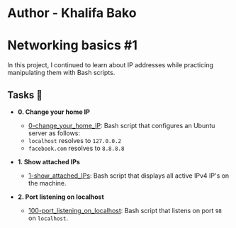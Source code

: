 # Author - Khalifa Bako
# Networking basics #1

In this project, I continued to learn about IP addresses while practicing manipulating them with Bash scripts.

## Tasks :page_with_curl:

* **0. Change your home IP**
  * [0-change_your_home_IP](./0-change_your_home_IP): Bash script that configures an Ubuntu server as follows:
  * `localhost` resolves to `127.0.0.2`
  * `facebook.com` resolves to `8.8.8.8`

* **1. Show attached IPs**
  * [1-show_attached_IPs](./1-show_attached_IPs): Bash script that displays all active IPv4 IP's on the machine.

* **2. Port listening on localhost**
  * [100-port_listening_on_localhost](./100-port_listening_on_localhost): Bash script that listens on port `98` on `localhost`.
